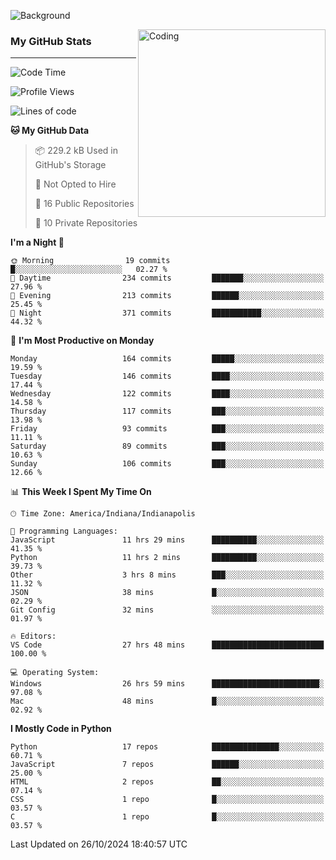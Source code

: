 ![Background](https://github.com/Nguyen-Noah/Nguyen-Noah/assets/112649680/f5d2296f-0508-400c-abcf-47c085708a2a)

<img align="right" alt="Coding" width="300" src="https://cdn.dribbble.com/users/1277312/screenshots/14733298/media/39b1045e593737587dd60e42c8422d1f.gif" >

### My GitHub Stats
---
<!--START_SECTION:waka-->
![Code Time](http://img.shields.io/badge/Code%20Time-290%20hrs%2028%20mins-blue)

![Profile Views](http://img.shields.io/badge/Profile%20Views-0-blue)

![Lines of code](https://img.shields.io/badge/From%20Hello%20World%20I%27ve%20Written-184.4%20thousand%20lines%20of%20code-blue)

**🐱 My GitHub Data** 

> 📦 229.2 kB Used in GitHub's Storage 
 > 
> 🚫 Not Opted to Hire
 > 
> 📜 16 Public Repositories 
 > 
> 🔑 10 Private Repositories 
 > 
**I'm a Night 🦉** 

```text
🌞 Morning                19 commits          █░░░░░░░░░░░░░░░░░░░░░░░░   02.27 % 
🌆 Daytime                234 commits         ███████░░░░░░░░░░░░░░░░░░   27.96 % 
🌃 Evening                213 commits         ██████░░░░░░░░░░░░░░░░░░░   25.45 % 
🌙 Night                  371 commits         ███████████░░░░░░░░░░░░░░   44.32 % 
```
📅 **I'm Most Productive on Monday** 

```text
Monday                   164 commits         █████░░░░░░░░░░░░░░░░░░░░   19.59 % 
Tuesday                  146 commits         ████░░░░░░░░░░░░░░░░░░░░░   17.44 % 
Wednesday                122 commits         ████░░░░░░░░░░░░░░░░░░░░░   14.58 % 
Thursday                 117 commits         ███░░░░░░░░░░░░░░░░░░░░░░   13.98 % 
Friday                   93 commits          ███░░░░░░░░░░░░░░░░░░░░░░   11.11 % 
Saturday                 89 commits          ███░░░░░░░░░░░░░░░░░░░░░░   10.63 % 
Sunday                   106 commits         ███░░░░░░░░░░░░░░░░░░░░░░   12.66 % 
```


📊 **This Week I Spent My Time On** 

```text
🕑︎ Time Zone: America/Indiana/Indianapolis

💬 Programming Languages: 
JavaScript               11 hrs 29 mins      ██████████░░░░░░░░░░░░░░░   41.35 % 
Python                   11 hrs 2 mins       ██████████░░░░░░░░░░░░░░░   39.73 % 
Other                    3 hrs 8 mins        ███░░░░░░░░░░░░░░░░░░░░░░   11.32 % 
JSON                     38 mins             █░░░░░░░░░░░░░░░░░░░░░░░░   02.29 % 
Git Config               32 mins             ░░░░░░░░░░░░░░░░░░░░░░░░░   01.97 % 

🔥 Editors: 
VS Code                  27 hrs 48 mins      █████████████████████████   100.00 % 

💻 Operating System: 
Windows                  26 hrs 59 mins      ████████████████████████░   97.08 % 
Mac                      48 mins             █░░░░░░░░░░░░░░░░░░░░░░░░   02.92 % 
```

**I Mostly Code in Python** 

```text
Python                   17 repos            ███████████████░░░░░░░░░░   60.71 % 
JavaScript               7 repos             ██████░░░░░░░░░░░░░░░░░░░   25.00 % 
HTML                     2 repos             ██░░░░░░░░░░░░░░░░░░░░░░░   07.14 % 
CSS                      1 repo              █░░░░░░░░░░░░░░░░░░░░░░░░   03.57 % 
C                        1 repo              █░░░░░░░░░░░░░░░░░░░░░░░░   03.57 % 
```




 Last Updated on 26/10/2024 18:40:57 UTC
<!--END_SECTION:waka-->

<!--
**Nguyen-Noah/Nguyen-Noah** is a ✨ _special_ ✨ repository because its `README.md` (this file) appears on your GitHub profile.

Here are some ideas to get you started:

- 🔭 I’m currently working on ...
- 🌱 I’m currently learning ...
- 👯 I’m looking to collaborate on ...
- 🤔 I’m looking for help with ...
- 💬 Ask me about ...
- 📫 How to reach me: ...
- 😄 Pronouns: ...
- ⚡ Fun fact: ...
-->
